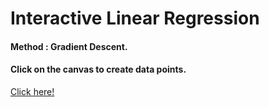 # Interactive Linear Regression

#### Method : Gradient Descent.

#### Click on the canvas to create data points.

[Click here!](https://viraj28.github.io/ML/Linear%20Regression-gradientDescent/)
